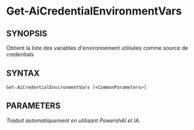 ﻿---
external help file: powershai-help.xml
schema: 2.0.0
powershai: true
---

# Get-AiCredentialEnvironmentVars

## SYNOPSIS <!--!= @#Synop !-->
Obtient la liste des variables d'environnement utilisées comme source de credentials

## SYNTAX <!--!= @#Syntax !-->

```
Get-AiCredentialEnvironmentVars [<CommonParameters>]
```

## PARAMETERS <!--!= @#Params !-->


<!--PowershaiAiDocBlockStart-->
_Traduit automatiquement en utilisant PowershAI et IA._
<!--PowershaiAiDocBlockEnd-->
